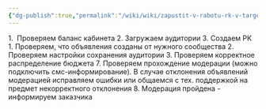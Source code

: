 ```yaml
---
{"dg-publish":true,"permalink":"/wiki/wiki/zapustit-v-rabotu-rk-v-targete-zagruzka-v-reklamnyj-kabinet-prohozhdenie-moderaczii/"}
---
```


1.  Проверяем баланс кабинета
2. Загружаем аудитории
3. Создаем РК
	1. Проверяем, что объявления созданы от нужного сообщества
	2. Проверяем настройки сохранения аудитории
	3. Проверяем корректное распределение бюджета
7. Проверяем прохождение модерации (можно подключить смс-информирование). В случае отклонения объявлений модерацией исправляем ошибки или общаемся с тех. поддержкой на предмет некорректного отклонения
8. Модерация пройдена - информируем заказчика